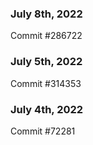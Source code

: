 ### July 8th, 2022

Commit #286722

### July 5th, 2022

Commit #314353


### July 4th, 2022

Commit #72281
